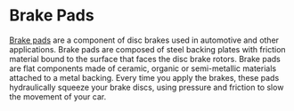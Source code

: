 # Brake Pads
[Brake pads](https://nrsbrakes.com/) are a component of disc brakes used in automotive and other applications. Brake pads are composed of steel backing plates with friction material bound to the surface that faces the disc brake rotors.
Brake pads are flat components made of ceramic, organic or semi-metallic materials attached to a metal backing. Every time you apply the brakes, these pads hydraulically squeeze your brake discs, using pressure and friction to slow the movement of your car.
